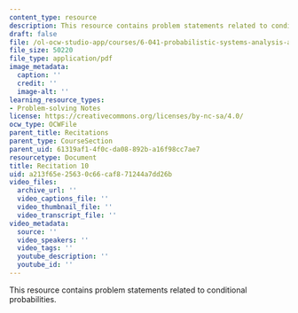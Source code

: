 ```yaml
---
content_type: resource
description: This resource contains problem statements related to conditional probabilities.
draft: false
file: /ol-ocw-studio-app/courses/6-041-probabilistic-systems-analysis-and-applied-probability-fall-2010/a213f65e25630c66caf871244a7dd26b_MIT6_041F10_rec10.pdf
file_size: 50220
file_type: application/pdf
image_metadata:
  caption: ''
  credit: ''
  image-alt: ''
learning_resource_types:
- Problem-solving Notes
license: https://creativecommons.org/licenses/by-nc-sa/4.0/
ocw_type: OCWFile
parent_title: Recitations
parent_type: CourseSection
parent_uid: 61319af1-4f0c-da08-892b-a16f98cc7ae7
resourcetype: Document
title: Recitation 10
uid: a213f65e-2563-0c66-caf8-71244a7dd26b
video_files:
  archive_url: ''
  video_captions_file: ''
  video_thumbnail_file: ''
  video_transcript_file: ''
video_metadata:
  source: ''
  video_speakers: ''
  video_tags: ''
  youtube_description: ''
  youtube_id: ''
---
```

This resource contains problem statements related to conditional probabilities.